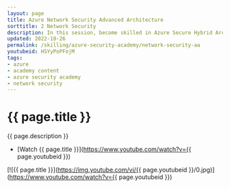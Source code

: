 ```yaml
---
layout: page
title: Azure Network Security Advanced Architecture
sorttitle: 2 Network Security
description: In this session, become skilled in Azure Secure Hybrid Architecture, first-party service integration, and Azure Virtual Datacenter (VDC) Architecture. Additionally, explore Azure Firewall's influential capabilities with Web Apps, Private Endpoint Inspection, Azure Firewall for Virtual Desktop, and configuration for FTP support.
updated: 2022-10-26
permalink: /skilling/azure-security-academy/network-security-aa
youtubeid: HSYyPoPFojM
tags: 
- azure
- academy content
- azure security academy
- network security
---
```


# {{ page.title }}

{{ page.description }}

* [Watch {{ page.title }}](https://www.youtube.com/watch?v={{ page.youtubeid }})

[![{{ page.title }}](https://img.youtube.com/vi/{{ page.youtubeid }}/0.jpg)](https://www.youtube.com/watch?v={{ page.youtubeid }})